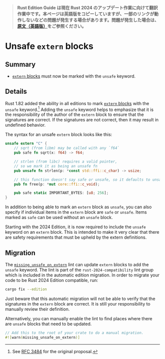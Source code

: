 > **Rust Edition Guide は現在 Rust 2024 のアップデート作業に向けて翻訳作業中です。本ページは英語版をコピーしていますが、一部のリンクが動作しないなどの問題が発生する場合があります。問題が発生した場合は、[原文（英語版）](https://doc.rust-lang.org/nightly/edition-guide/introduction.html)をご参照ください。**

# Unsafe `extern` blocks

## Summary

- [`extern` blocks] must now be marked with the `unsafe` keyword.

[`extern` blocks]: ../../reference/items/external-blocks.html

## Details

Rust 1.82 added the ability in all editions to mark [`extern` blocks] with the `unsafe` keyword.[^RFC3484] Adding the `unsafe` keyword helps to emphasize that it is the responsibility of the author of the `extern` block to ensure that the signatures are correct. If the signatures are not correct, then it may result in undefined behavior.

The syntax for an unsafe `extern` block looks like this:

```rust
unsafe extern "C" {
    // sqrt (from libm) may be called with any `f64`
    pub safe fn sqrt(x: f64) -> f64;

    // strlen (from libc) requires a valid pointer,
    // so we mark it as being an unsafe fn
    pub unsafe fn strlen(p: *const std::ffi::c_char) -> usize;

    // this function doesn't say safe or unsafe, so it defaults to unsafe
    pub fn free(p: *mut core::ffi::c_void);

    pub safe static IMPORTANT_BYTES: [u8; 256];
}
```

In addition to being able to mark an `extern` block as `unsafe`, you can also specify if individual items in the `extern` block are `safe` or `unsafe`. Items marked as `safe` can be used without an `unsafe` block.

Starting with the 2024 Edition, it is now required to include the `unsafe` keyword on an `extern` block. This is intended to make it very clear that there are safety requirements that must be upheld by the extern definitions.

[^RFC3484]: See [RFC 3484](https://github.com/rust-lang/rfcs/blob/master/text/3484-unsafe-extern-blocks.md) for the original proposal.

## Migration

The [`missing_unsafe_on_extern`] lint can update `extern` blocks to add the `unsafe` keyword. The lint is part of the `rust-2024-compatibility` lint group which is included in the automatic edition migration. In order to migrate your code to be Rust 2024 Edition compatible, run:

```sh
cargo fix --edition
```

Just beware that this automatic migration will not be able to verify that the signatures in the `extern` block are correct. It is still your responsibility to manually review their definition.

Alternatively, you can manually enable the lint to find places where there are `unsafe` blocks that need to be updated.

```rust
// Add this to the root of your crate to do a manual migration.
#![warn(missing_unsafe_on_extern)]
```

[`missing_unsafe_on_extern`]: ../../rustc/lints/listing/allowed-by-default.html#missing-unsafe-on-extern
